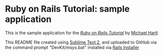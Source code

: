 # Ruby on Rails Tutorial: sample application

This is the sample application for the 
[*Ruby on Rails Tutorial*](http://railstutorial.org)
by [Michael Hartl](http://michaelhartl.com/)

This README file created using [Sublime Text 2](http://http://www.sublimetext.com/), and uploaded to GitHub via the command prompt "DevKit/msys.bat" installed via [Rails Installer](http://railsinstaller.org/)